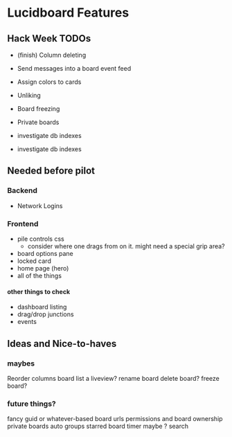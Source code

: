 Lucidboard Features
===================

## Hack Week TODOs

- (finish) Column deleting

- Send messages into a board event feed
- Assign colors to cards
- Unliking
- Board freezing
- Private boards

- investigate db indexes

- investigate db indexes

## Needed before pilot

### Backend

* Network Logins

### Frontend

* pile controls css
  * consider where one drags from on it. might need a special grip area?
* board options pane
* locked card
* home page (hero)
* all of the things

#### other things to check

* dashboard listing
* drag/drop junctions
* events

## Ideas and Nice-to-haves


### maybes

Reorder columns
board list a liveview?
rename board
delete board?
freeze board?


### future things?

fancy guid or whatever-based board urls
permissions and board ownership
private boards
auto groups
starred board
timer maybe ?
search
